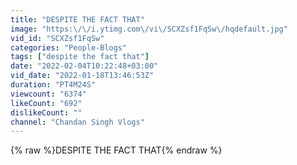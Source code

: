 ```yaml
---
title: "DESPITE THE FACT THAT"
image: "https:\/\/i.ytimg.com\/vi\/SCXZsf1FqSw\/hqdefault.jpg"
vid_id: "SCXZsf1FqSw"
categories: "People-Blogs"
tags: ["despite the fact that"]
date: "2022-02-04T10:22:48+03:00"
vid_date: "2022-01-18T13:46:53Z"
duration: "PT4M24S"
viewcount: "6374"
likeCount: "692"
dislikeCount: ""
channel: "Chandan Singh Vlogs"
---
```

{% raw %}DESPITE THE FACT THAT{% endraw %}
